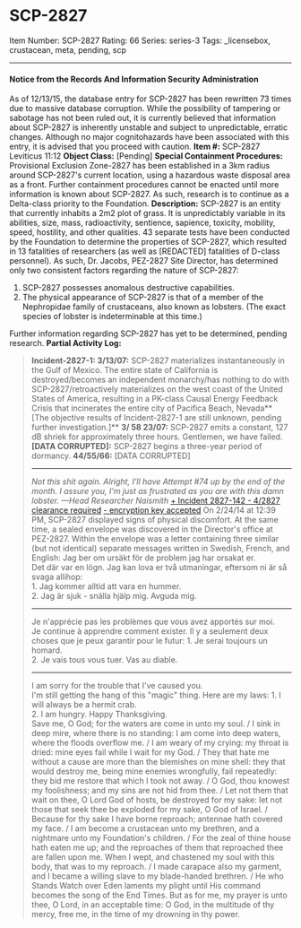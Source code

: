 # SCP-2827
Item Number: SCP-2827
Rating: 66
Series: series-3
Tags: _licensebox, crustacean, meta, pending, scp

---

#### Notice from the Records And Information Security Administration
As of 12/13/15, the database entry for SCP-2827 has been rewritten 73 times due to massive database corruption. While the possibility of tampering or sabotage has not been ruled out, it is currently believed that information about SCP-2827 is inherently unstable and subject to unpredictable, erratic changes. Although no major cognitohazards have been associated with this entry, it is advised that you proceed with caution.
**Item #:** SCP-2827 Leviticus 11:12
**Object Class:** [Pending]
**Special Containment Procedures:** Provisional Exclusion Zone-2827 has been established in a 3km radius around SCP-2827's current location, using a hazardous waste disposal area as a front.
Further containment procedures cannot be enacted until more information is known about SCP-2827. As such, research is to continue as a Delta-class priority to the Foundation.
**Description:** SCP-2827 is an entity that currently inhabits a 2m2 plot of grass. It is unpredictably variable in its abilities, size, mass, radioactivity, sentience, sapience, toxicity, mobility, speed, hostility, and other qualities.
43 separate tests have been conducted by the Foundation to determine the properties of SCP-2827, which resulted in 13 fatalities of researchers (as well as [REDACTED] fatalities of D-class personnel). As such, Dr. Jacobs, PEZ-2827 Site Director, has determined only two consistent factors regarding the nature of SCP-2827:
  1. SCP-2827 possesses anomalous destructive capabilities.
  2. The physical appearance of SCP-2827 is that of a member of the Nephropidae family of crustaceans, also known as lobsters. (The exact species of lobster is indeterminable at this time.)

Further information regarding SCP-2827 has yet to be determined, pending research.
**Partial Activity Log:**
> **Incident-2827-1: 3/13/07:** SCP-2827 materializes instantaneously in the Gulf of Mexico. The entire state of California is destroyed/becomes an independent monarchy/has nothing to do with SCP-2827/retroactively materializes on the west coast of the United States of America, resulting in a PK-class Causal Energy Feedback Crisis that incinerates the entire city of Pacifica Beach, Nevada**[The objective results of Incident-2827-1 are still unknown, pending further investigation.]**
> **3/ 58 23/07:** SCP-2827 emits a constant, 127 dB shriek for approximately three hours. Gentlemen, we have failed.
> **[DATA CORRUPTED]:** SCP-2827 begins a three-year period of dormancy.
> **44/55/66:** [DATA CORRUPTED]
> * * *
> _Not this shit again. Alright, I'll have Attempt #74 up by the end of the month. I assure you, I'm just as frustrated as you are with this damn lobster. —Head Researcher Naismith_
[\+ Incident 2827-142 - 4/2827 clearance required](javascript:;)
[\- encryption key accepted](javascript:;)
On 2/24/14 at 12:39 PM, SCP-2827 displayed signs of physical discomfort. At the same time, a sealed envelope was discovered in the Director's office at PEZ-2827. Within the envelope was a letter containing three similar (but not identical) separate messages written in Swedish, French, and English:
> Jag ber om ursäkt för de problem jag har orsakat er.  
>  Det där var en lögn.
> Jag kan lova er två utmaningar, eftersom ni är så svaga allihop:  
>  1\. Jag kommer alltid att vara en hummer.  
>  2\. Jag är sjuk - snälla hjälp mig.
> Avguda mig.
> * * *
> Je n'apprécie pas les problèmes que vous avez apportés sur moi.  
>  Je continue à apprendre comment exister.
> Il y a seulement deux choses que je peux garantir pour le futur:
> 1\. Je serai toujours un homard.  
>  2\. Je vais tous vous tuer.
> Vas au diable.
> * * *
> I am sorry for the trouble that I've caused you.  
>  I'm still getting the hang of this "magic" thing.
> Here are my laws:
> 1\. I will always be a hermit crab.  
>  2\. I am hungry.
> Happy Thanksgiving.  
>  Save me, O God; for the waters are come in unto my soul. / I sink in deep mire, where there is no standing: I am come into deep waters, where the floods overflow me. / I am weary of my crying: my throat is dried: mine eyes fail while I wait for my God. / They that hate me without a cause are more than the blemishes on mine shell: they that would destroy me, being mine enemies wrongfully, fail repeatedly: they bid me restore that which I took not away. / O God, thou knowest my foolishness; and my sins are not hid from thee. / Let not them that wait on thee, O Lord God of hosts, be destroyed for my sake: let not those that seek thee be exploded for my sake, O God of Israel. / Because for thy sake I have borne reproach; antennae hath covered my face. / I am become a crustacean unto my brethren, and a nightmare unto my Foundation's children. / For the zeal of thine house hath eaten me up; and the reproaches of them that reproached thee are fallen upon me. When I wept, and chastened my soul with this body, that was to my reproach. / I made carapace also my garment, and I became a willing slave to my blade-handed brethren. / He who Stands Watch over Eden laments my plight until His command becomes the song of the End Times. But as for me, my prayer is unto thee, O Lord, in an acceptable time: O God, in the multitude of thy mercy, free me, in the time of my drowning in thy power.